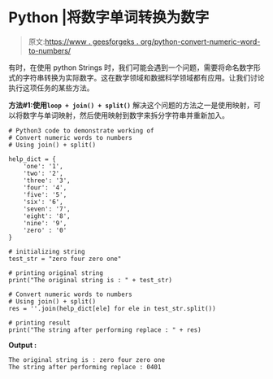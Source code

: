 # Python |将数字单词转换为数字

> 原文:[https://www . geesforgeks . org/python-convert-numeric-word-to-numbers/](https://www.geeksforgeeks.org/python-convert-numeric-words-to-numbers/)

有时，在使用 python Strings 时，我们可能会遇到一个问题，需要将命名数字形式的字符串转换为实际数字。这在数学领域和数据科学领域都有应用。让我们讨论执行这项任务的某些方法。

**方法#1:使用`loop + join() + split()`**
解决这个问题的方法之一是使用映射，可以将数字与单词映射，然后使用映射到数字来拆分字符串并重新加入。

```
# Python3 code to demonstrate working of 
# Convert numeric words to numbers
# Using join() + split()

help_dict = {
    'one': '1',
    'two': '2',
    'three': '3',
    'four': '4',
    'five': '5',
    'six': '6',
    'seven': '7',
    'eight': '8',
    'nine': '9',
    'zero' : '0'
}

# initializing string
test_str = "zero four zero one"

# printing original string
print("The original string is : " + test_str)

# Convert numeric words to numbers
# Using join() + split()
res = ''.join(help_dict[ele] for ele in test_str.split())

# printing result 
print("The string after performing replace : " + res) 
```

**Output :**

```
The original string is : zero four zero one
The string after performing replace : 0401

```
